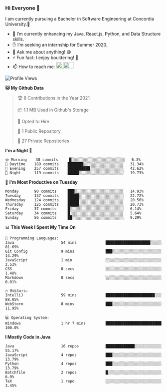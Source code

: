### Hi Everyone 👋
I am currently pursuing a Bachelor in Software Engineering at Concordia University.🏫

- 🌱 I’m currently enhancing my Java, React.js, Python, and Data Structure skills.
- ✋ I’m seeking an internship for Summer 2020.
- 💬 Ask me about anything! 😄
- ⚡ Fun fact: I enjoy bouldering! 🧗‍
- 📫 How to reach me: <a href="https://www.linkedin.com/in/siu-tong-ye/" target="_blank"> <img width="20px" width="32" src="https://cdn.jsdelivr.net/npm/simple-icons@v3/icons/linkedin.svg" /> </a> <a href="mailto:SiuTongYe@gmail.com" target="_blank"> <img height="20" width="32" src="https://cdn.jsdelivr.net/npm/simple-icons@v3/icons/gmail.svg" /> </a>

<!--START_SECTION:waka-->
![Profile Views](http://img.shields.io/badge/Profile%20Views-1-blue)

**🐱 My Github Data** 

> 🏆 8 Contributions in the Year 2021
 > 
> 📦 1.1 MB Used in Github's Storage 
 > 
> 💼 Opted to Hire
 > 
> 📜 1 Public Repository 
 > 
> 🔑 27 Private Repositories  
 > 
**I'm a Night 🦉** 

```text
🌞 Morning    38 commits     █░░░░░░░░░░░░░░░░░░░░░░░░   6.3% 
🌆 Daytime    189 commits    ███████░░░░░░░░░░░░░░░░░░   31.34% 
🌃 Evening    257 commits    ██████████░░░░░░░░░░░░░░░   42.62% 
🌙 Night      119 commits    █████░░░░░░░░░░░░░░░░░░░░   19.73%

```
📅 **I'm Most Productive on Tuesday** 

```text
Monday       90 commits     ███░░░░░░░░░░░░░░░░░░░░░░   14.93% 
Tuesday      137 commits    █████░░░░░░░░░░░░░░░░░░░░   22.72% 
Wednesday    124 commits    █████░░░░░░░░░░░░░░░░░░░░   20.56% 
Thursday     125 commits    █████░░░░░░░░░░░░░░░░░░░░   20.73% 
Friday       37 commits     █░░░░░░░░░░░░░░░░░░░░░░░░   6.14% 
Saturday     34 commits     █░░░░░░░░░░░░░░░░░░░░░░░░   5.64% 
Sunday       56 commits     ██░░░░░░░░░░░░░░░░░░░░░░░   9.29%

```


📊 **This Week I Spent My Time On** 

```text
💬 Programming Languages: 
Java                     54 mins             ████████████████████░░░░░   81.69% 
Git Config               9 mins              ███░░░░░░░░░░░░░░░░░░░░░░   14.29% 
JavaScript               1 min               ░░░░░░░░░░░░░░░░░░░░░░░░░   2.53% 
CSS                      0 secs              ░░░░░░░░░░░░░░░░░░░░░░░░░   1.48% 
Markdown                 0 secs              ░░░░░░░░░░░░░░░░░░░░░░░░░   0.01%

🔥 Editors: 
IntelliJ                 59 mins             ██████████████████████░░░   88.05% 
WebStorm                 8 mins              ███░░░░░░░░░░░░░░░░░░░░░░   11.95%

💻 Operating System: 
Windows                  1 hr 7 mins         █████████████████████████   100.0%

```

**I Mostly Code in Java** 

```text
Java                     16 repos            █████████████░░░░░░░░░░░░   55.17% 
JavaScript               4 repos             ███░░░░░░░░░░░░░░░░░░░░░░   13.79% 
Python                   4 repos             ███░░░░░░░░░░░░░░░░░░░░░░   13.79% 
Batchfile                2 repos             █░░░░░░░░░░░░░░░░░░░░░░░░   6.9% 
TeX                      1 repo              ░░░░░░░░░░░░░░░░░░░░░░░░░   3.45%

```



<!--END_SECTION:waka-->
